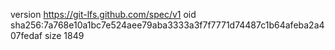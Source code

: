 version https://git-lfs.github.com/spec/v1
oid sha256:7a768e10a1bc7e524aee79aba3333a3f7f7771d74487c1b64afeba2a407fedaf
size 1849
